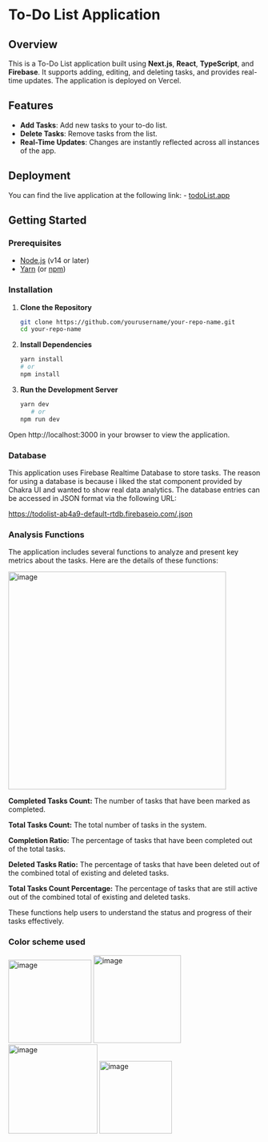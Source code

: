 # To-Do List Application

## Overview

This is a To-Do List application built using **Next.js**, **React**, **TypeScript**, and **Firebase**. It supports adding, editing, and deleting tasks, and provides real-time updates. The application is deployed on Vercel.

## Features

- **Add Tasks**: Add new tasks to your to-do list.
- **Delete Tasks**: Remove tasks from the list.
- **Real-Time Updates**: Changes are instantly reflected across all instances of the app.

## Deployment
You can find the live application at the following link: - [todoList.app](https://todolist-bbc92jzgs-perkoes-projects.vercel.app/)


## Getting Started

### Prerequisites

- [Node.js](https://nodejs.org/) (v14 or later)
- [Yarn](https://yarnpkg.com/) (or [npm](https://www.npmjs.com/))

### Installation

1. **Clone the Repository**

   ```bash
   git clone https://github.com/yourusername/your-repo-name.git
   cd your-repo-name
   
2. **Install Dependencies**

      ```bash
   yarn install
      # or
   npm install

3. **Run the Development Server**

   ```bash
   yarn dev
      # or
   npm run dev

Open http://localhost:3000 in your browser to view the application.

### Database

This application uses Firebase Realtime Database to store tasks. The reason for using a database is because i liked the stat component provided by Chakra UI and wanted to show real data analytics.
The database entries can be accessed in JSON format via the following URL:

https://todolist-ab4a9-default-rtdb.firebaseio.com/.json

### Analysis Functions

The application includes several functions to analyze and present key metrics about the tasks. Here are the details of these functions:

<img width="435" alt="image" src="https://github.com/user-attachments/assets/d3448063-e489-4c08-90ab-ae901a6216a4">


**Completed Tasks Count:** The number of tasks that have been marked as completed.

**Total Tasks Count:** The total number of tasks in the system.

**Completion Ratio:** The percentage of tasks that have been completed out of the total tasks.

**Deleted Tasks Ratio:** The percentage of tasks that have been deleted out of the combined total of existing and deleted tasks.

**Total Tasks Count Percentage:** The percentage of tasks that are still active out of the combined total of existing and deleted tasks.

These functions help users to understand the status and progress of their tasks effectively.

### Color scheme used

<img width="166" alt="image" src="https://github.com/user-attachments/assets/9c9ee75a-aa1b-4fc3-bd7a-2ba167aab0d2">
<img width="175" alt="image" src="https://github.com/user-attachments/assets/8d6644c5-577e-49b9-98ab-afeb1e4736aa">
<img width="178" alt="image" src="https://github.com/user-attachments/assets/a78d8bb1-7121-40dc-9fea-7de3163a329c">
<img width="145" alt="image" src="https://github.com/user-attachments/assets/100e48f1-125a-4fc9-b80c-384e2d5ab6ad">

